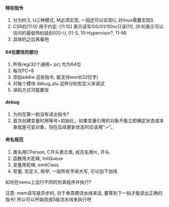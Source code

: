 

#### 特权指令

1. 分为M,S, U三种模式, M必须实现, 一般还可以实现U, 对linux需要实现S
2. CSR的[11:0] 用于约定: [11:10] 表示读写(00/01/10)or只读(11), [9:8]表示可以访问的最低特权级别(00-U, 01-S, 10-Hypervisor?, 11-M)
3. 具体的之后再看吧



#### 64位要改的部分

1. 所有reg(32个通用+ pc) 均为64位
2. 每次PC+8
3. 添加addiw 这些指令, 能支持word(32位字)
4. 对每个模块 debug_alu 这样分别宏定义来调试
5. 译码方式可能要改



#### debug

1. 为何在第一拍没有读出指令?
2. 首次创建变量时用等号=初始化，如果变量引用的对象不能立即确定状态或本身就是可变对象，则在后续更新状态时应该用“:=”。



#### 命名规范

1. 类名用CPerson, C开头表示类, 成员名用m_ 开头.
2. 函数用大驼峰, InitQueue
3. 变量用驼峰, emitClass
4. 常量, 宏定义, 枚举, 一般所有字母大写, 可以加下划线



如何在nemu上运行不同的仿真程序并执行?



注意: mem读写是异步的, 对于单周期流水线来说, 要等到下一拍才能读出正确的指令! 所以可以开始改成5级流水线来执行吧